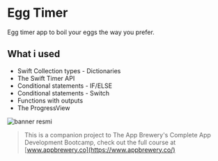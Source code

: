 

# Egg Timer
Egg timer app to boil your eggs the way you prefer.

## What i used

* Swift Collection types - Dictionaries
* The Swift Timer API
* Conditional statements - IF/ELSE
* Conditional statements - Switch
* Functions with outputs
* The ProgressView

![banner resmi](https://r.resimlink.com/Uqkcmv5d.png)

>This is a companion project to The App Brewery's Complete App Development Bootcamp, check out the full course at [www.appbrewery.co](https://www.appbrewery.co/)




